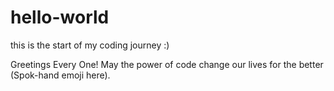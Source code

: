 # hello-world
this is the start of my coding journey :)

Greetings Every One!
May the power of code change our lives for the better (Spok-hand emoji here).
